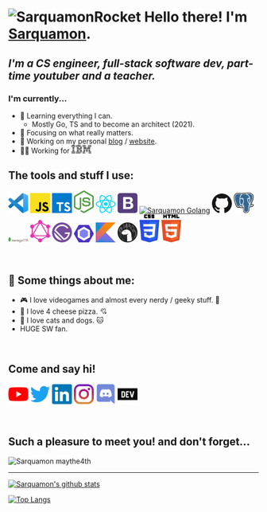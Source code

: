 # <img alt="SarquamonRocket" width="30px" height="auto" src="https://media.giphy.com/media/hpFCIpvGxUKgTfjRKl/giphy.gif"/> Hello there! I'm [Sarquamon][website].

## <em>I'm a CS engineer, full-stack software dev, part-time youtuber and a teacher.</em>

### I'm currently...

- 🌱 Learning everything I can.
  - Mostly Go, TS and to become an architect (2021).
- 🎯 Focusing on what really matters.
- 🌟 Working on my personal [blog][website] / [website][website].
- 👷‍♂️ Working for [<img alt="SarquamonRocket" width="40px" height="auto" src="https://raw.githubusercontent.com/Sarquamon/Sarquamon/master/assets/icons/ibm.svg"/>][ibm]

## The tools and stuff I use:

[<img alt="Sarquamon vscode" width="40rem" height="auto" src="https://raw.githubusercontent.com/Sarquamon/Sarquamon/master/assets/icons/vscode.svg"/>][vscode]
[<img alt="Sarquamon js" width="40rem" height="auto" src="https://raw.githubusercontent.com/Sarquamon/Sarquamon/master/assets/icons/javascript.svg"/>][js]
[<img alt="Sarquamon ts" width="40rem" height="auto" src="https://raw.githubusercontent.com/Sarquamon/Sarquamon/master/assets/icons/typescript.svg"/>][ts]
[<img alt="Sarquamon Nodejs" width="40rem" height="auto" src="https://raw.githubusercontent.com/Sarquamon/Sarquamon/master/assets/icons/nodejs.svg"/>][nodejs]
[<img alt="Sarquamon ReactJs" width="40rem" height="auto" src="https://raw.githubusercontent.com/Sarquamon/Sarquamon/master/assets/icons/react.svg"/>][reactjs]
[<img alt="Sarquamon Bootstrap" width="40rem" height="auto" src="https://raw.githubusercontent.com/Sarquamon/Sarquamon/master/assets/icons/bootstrap.svg"/>][bootstrap]
[<img alt="Sarquamon Golang" width="40rem" height="auto" src="https://raw.githubusercontent.com/Sarquamon/Sarquamon/master/assets/icons/golang.svg"/>][golang]
[<img alt="Sarquamon Github" width="40rem" height="auto" src="https://raw.githubusercontent.com/Sarquamon/Sarquamon/master/assets/icons/github.svg"/>][github]
[<img alt="Sarquamon PostgreSQL" width="40rem" height="auto" src="https://raw.githubusercontent.com/Sarquamon/Sarquamon/master/assets/icons/postgresql.svg"/>][sql]
[<img alt="Sarquamon MongoDB" width="40rem" height="auto" src="https://raw.githubusercontent.com/Sarquamon/Sarquamon/master/assets/icons/mongodb.svg"/>][mongodb]
[<img alt="Sarquamon GraphQL" width="40rem" height="auto" src="https://raw.githubusercontent.com/Sarquamon/Sarquamon/master/assets/icons/graphql.svg"/>][graphql]
[<img alt="Sarquamon Gatsby" width="40rem" height="auto" src="https://raw.githubusercontent.com/Sarquamon/Sarquamon/master/assets/icons/gatsby.svg"/>][gatsby]
[<img alt="Sarquamon eslint" width="40rem" height="auto" src="https://raw.githubusercontent.com/Sarquamon/Sarquamon/master/assets/icons/eslint.svg"/>][eslint]
[<img alt="Sarquamon Kotlin" width="40rem" height="auto" src="https://raw.githubusercontent.com/Sarquamon/Sarquamon/master/assets/icons/kotlin.svg"/>][kotlin]
[<img alt="Sarquamon Deno" width="40rem" height="auto" src="https://raw.githubusercontent.com/Sarquamon/Sarquamon/master/assets/icons/denoland.svg"/>][deno]
[<img alt="Sarquamon CSS3" width="40rem" height="auto" src="https://raw.githubusercontent.com/Sarquamon/Sarquamon/master/assets/icons/css.svg"/>][css]
[<img alt="Sarquamon HTML5" width="40rem" height="auto" src="https://raw.githubusercontent.com/Sarquamon/Sarquamon/master/assets/icons/html.svg"/>][html]

<br/>

## 📖 Some things about me:

- 🎮 I love videogames and almost every nerdy / geeky stuff. 👾
- 🍕 I love 4 cheese pizza. 💘
- 🐶 I love cats and dogs. 🐱
- HUGE SW fan.

<br />

## Come and say hi!

[<img alt="Sarquamon Youtube" width="40rem" height="auto" src="https://raw.githubusercontent.com/Sarquamon/Sarquamon/master/assets/icons/youtube.svg"/>][youtube]
[<img alt="Sarquamon Twitter" width="40rem" height="auto" src="https://raw.githubusercontent.com/Sarquamon/Sarquamon/master/assets/icons/twitter.svg"/>][twitter]
[<img alt="Sarquamon Instagram" width="40rem" height="auto" src="https://raw.githubusercontent.com/Sarquamon/Sarquamon/master/assets/icons/linkedin.svg"/>][linkedin]
[<img alt="Sarquamon Linkedin" width="40rem" height="auto" src="https://raw.githubusercontent.com/Sarquamon/Sarquamon/master/assets/icons/instagram.svg"/>][instagram]
[<img alt="Sarquamon Linkedin" width="40rem" height="auto" src="https://raw.githubusercontent.com/Sarquamon/Sarquamon/master/assets/icons/discord.svg"/>][discord]
[<img alt="Sarquamon Linkedin" width="40rem" height="auto" src="https://raw.githubusercontent.com/Sarquamon/Sarquamon/master/assets/icons/dev-dot-to.svg"/>][devto]

<br />

## Such a pleasure to meet you! and don't forget...

<img aling="right" alt="Sarquamon maythe4th" width="300rem" height="auto" src="https://media.giphy.com/media/iJVFuKZtYrwCpxLtgc/giphy.gif"/>

---

[![Sarquamon's github stats](https://github-readme-stats.vercel.app/api?username=Sarquamon&show_icons=true&hide_border=true)](https://github.com/anuraghazra/github-readme-stats)

[![Top Langs](https://github-readme-stats.vercel.app/api/top-langs/?username=Sarquamon&layout=compact)](https://github.com/anuraghazra/github-readme-stats)

[website]: https://salomonpina.netlify.app/
[twitter]: https://twitter.com/Sarquamon
[youtube]: https://www.youtube.com/channel/UCQWZ0yHcf4zvehMdgjmuHyw
[linkedin]: https://www.linkedin.com/in/salom%C3%B3n-p-67bb31b0/
[instagram]: https://www.instagram.com/sarquamon/
[discord]: https://www.instagram.com/sarquamon/
[ibm]: https://www.instagram.com/sarquamon/
[vscode]: https://code.visualstudio.com/
[js]: https://www.javascript.com/
[ts]: https://www.typescriptlang.org/
[mongodb]: https://www.mongodb.com/
[nodejs]: https://nodejs.org/en/
[html]: https://developer.mozilla.org/en-US/docs/Web/HTML#:~:text=HTML%20(HyperText%20Markup%20Language)%20is,functionality%2Fbehavior%20(JavaScript).
[sql]: https://en.wikipedia.org/wiki/SQL
[deno]: https://deno.land/
[kotlin]: https://kotlinlang.org/
[eslint]: https://eslint.org/
[bootstrap]: https://getbootstrap.com/
[reactjs]: https://reactjs.org/
[gatsby]: gatsbyjs.org
[github]: https://github.com/
[graphql]: https://graphql.org/
[css]: https://developer.mozilla.org/en-US/docs/Web/CSS
[golang]: https://developer.mozilla.org/en-US/docs/Web/CSS
[devto]: https://developer.mozilla.org/en-US/docs/Web/CSS
